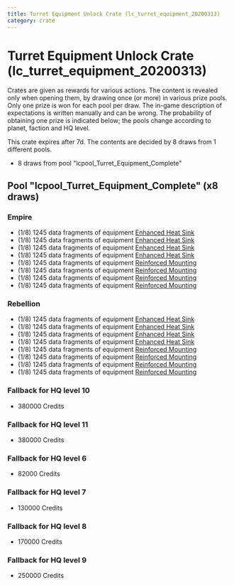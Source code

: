 ```yaml
---
title: Turret Equipment Unlock Crate (lc_turret_equipment_20200313)
category: crate
---
```


# Turret Equipment Unlock Crate (lc_turret_equipment_20200313)

Crates are given as rewards for various actions. The content is revealed only when opening them, by drawing once (or more) in various prize pools. Only one prize is won for each pool per draw. The in-game description of expectations is written manually and can be wrong. The probability of obtaining one prize is indicated below; the pools change according to planet, faction and HQ level.

This crate expires after 7d. The contents are decided by 8 draws from 1 different pools.
  * 8 draws from pool "lcpool_Turret_Equipment_Complete"

## Pool "lcpool_Turret_Equipment_Complete" (x8 draws)

### Empire

  * (1/8) 1245 data fragments of equipment [Enhanced Heat Sink](eqpEmpireBurstTurretDamage)
  * (1/8) 1245 data fragments of equipment [Enhanced Heat Sink](eqpEmpireMortarTurretDamage)
  * (1/8) 1245 data fragments of equipment [Enhanced Heat Sink](eqpEmpireRapidFireTurretDamage)
  * (1/8) 1245 data fragments of equipment [Enhanced Heat Sink](eqpEmpireRocketTurretDamage)
  * (1/8) 1245 data fragments of equipment [Reinforced Mounting](eqpEmpireBurstTurretHealth)
  * (1/8) 1245 data fragments of equipment [Reinforced Mounting](eqpEmpireMortarTurretHealth)
  * (1/8) 1245 data fragments of equipment [Reinforced Mounting](eqpEmpireRapidFireTurretHealth)
  * (1/8) 1245 data fragments of equipment [Reinforced Mounting](eqpEmpireRocketTurretHealth)

### Rebellion

  * (1/8) 1245 data fragments of equipment [Enhanced Heat Sink](eqpRebelBurstTurretDamage)
  * (1/8) 1245 data fragments of equipment [Enhanced Heat Sink](eqpRebelMortarTurretDamage)
  * (1/8) 1245 data fragments of equipment [Enhanced Heat Sink](eqpRebelRapidFireTurretDamage)
  * (1/8) 1245 data fragments of equipment [Enhanced Heat Sink](eqpRebelRocketTurretDamage)
  * (1/8) 1245 data fragments of equipment [Reinforced Mounting](eqpRebelBurstTurretHealth)
  * (1/8) 1245 data fragments of equipment [Reinforced Mounting](eqpRebelMortarTurretHealth)
  * (1/8) 1245 data fragments of equipment [Reinforced Mounting](eqpRebelRapidFireTurretHealth)
  * (1/8) 1245 data fragments of equipment [Reinforced Mounting](eqpRebelRocketTurretHealth)

### Fallback for HQ level 10

  * 380000 Credits

### Fallback for HQ level 11

  * 380000 Credits

### Fallback for HQ level 6

  * 82000 Credits

### Fallback for HQ level 7

  * 130000 Credits

### Fallback for HQ level 8

  * 170000 Credits

### Fallback for HQ level 9

  * 250000 Credits